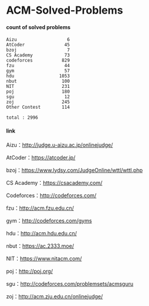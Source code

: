 ﻿# ACM-Solved-Problems

#### count of solved problems
	Aizu                   6
	AtCoder               45
	bzoj                   7
	CS Academy            73
	codeforces           829
	fzu                   44
	gym                   57
	hdu                 1053
	nbut                 100
	NIT                  231
	poj                  180
	sgu                   12
	zoj                  245
	Other Contest        114

`total : 2996`


#### link

Aizu：http://judge.u-aizu.ac.jp/onlinejudge/

AtCoder：https://atcoder.jp/

bzoj：https://www.lydsy.com/JudgeOnline/wttl/wttl.php

CS Academy：https://csacademy.com/

Codeforces：http://codeforces.com/

fzu：http://acm.fzu.edu.cn/

gym：http://codeforces.com/gyms

hdu：http://acm.hdu.edu.cn/

nbut：https://ac.2333.moe/

NIT：https://www.nitacm.com/

poj：http://poj.org/

sgu：http://codeforces.com/problemsets/acmsguru

zoj：http://acm.zju.edu.cn/onlinejudge/
